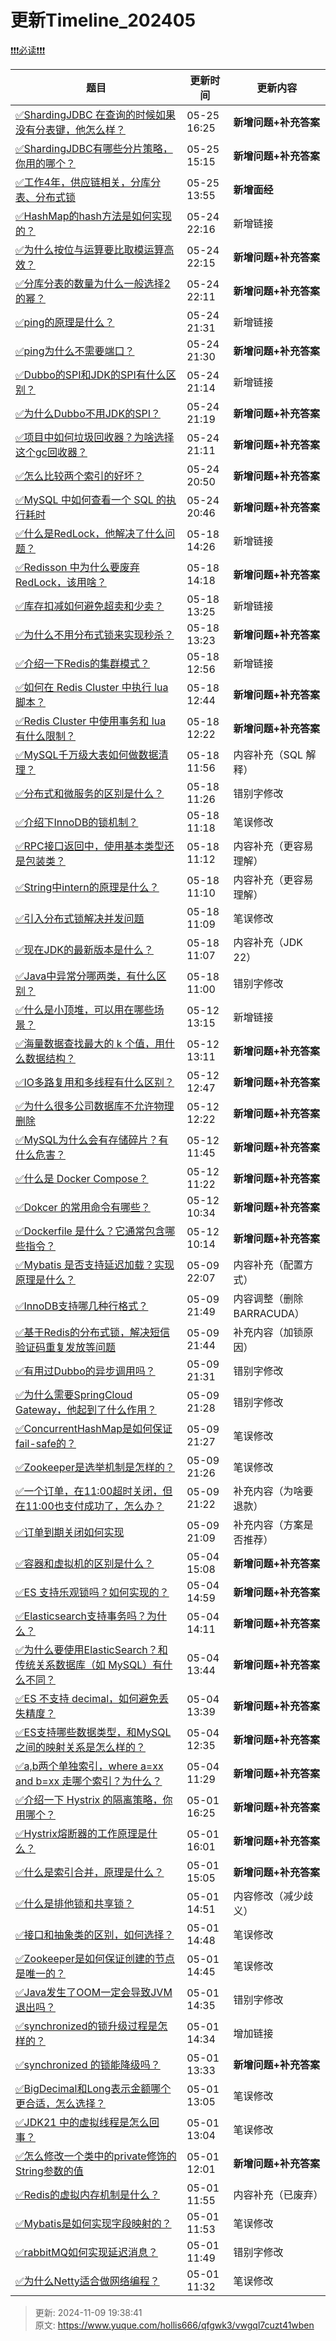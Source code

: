 # 更新Timeline_202405

[❗❗❗必读❗❗❗](https://www.yuque.com/hollis666/qfgwk3/ycscnksw0cw2wus4)



| **题目** | **更新时间** | **更新内容** |
| --- | --- | --- |
| [✅ShardingJDBC 在查询的时候如果没有分表键，他怎么样？](https://www.yuque.com/hollis666/qfgwk3/fz0atxiyv0obuwtd) | 05-25 16:25 | **新增问题+补充答案** |
| [✅ShardingJDBC有哪些分片策略，你用的哪个？](https://www.yuque.com/hollis666/qfgwk3/lqateep6fkcxtz5z) | 05-25 15:15 | **新增问题+补充答案** |
| [✅工作4年，供应链相关，分库分表、分布式锁](https://www.yuque.com/hollis666/qfgwk3/iqg2k1i464ewuq4l) | 05-25 13:55 | **新增面经** |
| [✅HashMap的hash方法是如何实现的？](https://www.yuque.com/hollis666/qfgwk3/sz24zwwrdg92qizg) | 05-24 22:16 | 新增链接 |
| [✅为什么按位与运算要比取模运算高效？](https://www.yuque.com/hollis666/qfgwk3/rgo8x0s28bgg46kd) | 05-24 22:15 | **新增问题+补充答案** |
| [✅分库分表的数量为什么一般选择2的幂？](https://www.yuque.com/hollis666/qfgwk3/gy0gtl66vv1vmllq) | 05-24 22:11 | **新增问题+补充答案** |
| [✅ping的原理是什么？](https://www.yuque.com/hollis666/qfgwk3/ivry7a) | 05-24 21:31 | 新增链接 |
| [✅ping为什么不需要端口？](https://www.yuque.com/hollis666/qfgwk3/pfmnefsmxrwhzd81) | 05-24 21:30 | **新增问题+补充答案** |
| [✅Dubbo的SPI和JDK的SPI有什么区别？](https://www.yuque.com/hollis666/qfgwk3/eu2hm5yzpmo51kwg) | 05-24 21:14 | 新增链接 |
| [✅为什么Dubbo不用JDK的SPI？](https://www.yuque.com/hollis666/qfgwk3/aafqk5dmn9h8q4ka) | 05-24 21:19 | **新增问题+补充答案** |
| [✅项目中如何垃圾回收器？为啥选择这个gc回收器？](https://www.yuque.com/hollis666/qfgwk3/fykv0mt786qx8ifa) | 05-24 21:11 | **新增问题+补充答案** |
| [✅怎么比较两个索引的好坏？](https://www.yuque.com/hollis666/qfgwk3/yh5zyqc2yt3gshm9) | 05-24 20:50 | **新增问题+补充答案** |
| [✅MySQL 中如何查看一个 SQL 的执行耗时](https://www.yuque.com/hollis666/qfgwk3/aut470ml0sk31b4d) | 05-24 20:46 | **新增问题+补充答案** |
| [✅什么是RedLock，他解决了什么问题？](https://www.yuque.com/hollis666/qfgwk3/lxzg0ubs2xpvenxw) | 05-18 14:26 | 新增链接 |
| [✅Redisson 中为什么要废弃 RedLock，该用啥？](https://www.yuque.com/hollis666/qfgwk3/fz545rxlub3czyg6) | 05-18 14:18 | **新增问题+补充答案** |
| [✅库存扣减如何避免超卖和少卖？](https://www.yuque.com/hollis666/qfgwk3/qpnna44eczny06z7) | 05-18 13:25 | 新增链接 |
| [✅为什么不用分布式锁来实现秒杀？](https://www.yuque.com/hollis666/qfgwk3/arab9x0v5n8mfm9y) | 05-18 13:23 | **新增问题+补充答案** |
| [✅介绍一下Redis的集群模式？](https://www.yuque.com/hollis666/qfgwk3/namhuv165lorwudw) | 05-18 12:56 | 新增链接 |
| [✅如何在 Redis Cluster 中执行 lua 脚本？](https://www.yuque.com/hollis666/qfgwk3/hrbvqgdg21k8znhw) | 05-18 12:44 | **新增问题+补充答案** |
| [✅Redis Cluster 中使用事务和 lua 有什么限制？](https://www.yuque.com/hollis666/qfgwk3/zb66y7he56otikqs) | 05-18 12:22 | **新增问题+补充答案** |
| [✅MySQL千万级大表如何做数据清理？](https://www.yuque.com/hollis666/qfgwk3/lgzsefg9r220alma) | 05-18 11:56 | 内容补充（SQL 解释） |
| [✅分布式和微服务的区别是什么？](https://www.yuque.com/hollis666/qfgwk3/av4fdpxuxauxym6k) | 05-18 11:26 | 错别字修改 |
| [✅介绍下InnoDB的锁机制？](https://www.yuque.com/hollis666/qfgwk3/rgdoek) | 05-18 11:18 | 笔误修改 |
| [✅RPC接口返回中，使用基本类型还是包装类？](https://www.yuque.com/hollis666/qfgwk3/hqm4f0) | 05-18 11:12 | 内容补充（更容易理解） |
| [✅String中intern的原理是什么？](https://www.yuque.com/hollis666/qfgwk3/yr32wu44yxt5l8nh) | 05-18 11:10 | 内容补充（更容易理解） |
| [✅引入分布式锁解决并发问题](https://www.yuque.com/hollis666/qfgwk3/gq8eszf1bgks154g) | 05-18 11:09 | 笔误修改 |
| [✅现在JDK的最新版本是什么？](https://www.yuque.com/hollis666/qfgwk3/bvygm5vo3wmt1cug) | 05-18 11:07 | 内容补充（JDK 22） |
| [✅Java中异常分哪两类，有什么区别？](https://www.yuque.com/hollis666/qfgwk3/dx3i8a) | 05-18 11:00 | 错别字修改 |
| [✅什么是小顶堆，可以用在哪些场景？](https://www.yuque.com/hollis666/qfgwk3/ukua4c5v1sf2rk7c) | 05-12 13:15 | 新增链接 |
| [✅海量数据查找最大的 k 个值，用什么数据结构？](https://www.yuque.com/hollis666/qfgwk3/shg3ez3kglge71o2) | 05-12 13:11 | **新增问题+补充答案** |
| [✅IO多路复用和多线程有什么区别？](https://www.yuque.com/hollis666/qfgwk3/gvef7o0dalfeu2zs) | 05-12 12:47 | **新增问题+补充答案** |
| [✅为什么很多公司数据库不允许物理删除](https://www.yuque.com/hollis666/qfgwk3/gpczo0268hubexiu) | 05-12 12:22 | **新增问题+补充答案** |
| [✅MySQL为什么会有存储碎片？有什么危害？](https://www.yuque.com/hollis666/qfgwk3/dgehrxlnpsrdi83e) | 05-12 11:45 | **新增问题+补充答案** |
| [✅什么是 Docker Compose？](https://www.yuque.com/hollis666/qfgwk3/wfbya5wx2fnf6kvz) | 05-12 11:22 | **新增问题+补充答案** |
| [✅Dokcer 的常用命令有哪些？](https://www.yuque.com/hollis666/qfgwk3/whgfs364iq82m3qu) | 05-12 10:34 | **新增问题+补充答案** |
| [✅Dockerfile 是什么？它通常包含哪些指令？](https://www.yuque.com/hollis666/qfgwk3/kicy7xnzotves07g) | 05-12 10:14 | **新增问题+补充答案** |
| [✅Mybatis 是否支持延迟加载？实现原理是什么？](https://www.yuque.com/hollis666/qfgwk3/cirnfyonf1bwg8dy) | 05-09 22:07 | 内容补充（配置方式） |
| [✅InnoDB支持哪几种行格式？](https://www.yuque.com/hollis666/qfgwk3/git053kfd3r0fc8o) | 05-09 21:49 | 内容调整（删除BARRACUDA） |
| [✅基于Redis的分布式锁，解决短信验证码重复发放等问题](https://www.yuque.com/hollis666/qfgwk3/bk4i6a22gqst4ygi) | 05-09 21:44 | 补充内容（加锁原因） |
| [✅有用过Dubbo的异步调用吗？](https://www.yuque.com/hollis666/qfgwk3/zndtx1ivfx2ch2eg) | 05-09 21:31 | 错别字修改 |
| [✅为什么需要SpringCloud Gateway，他起到了什么作用？](https://www.yuque.com/hollis666/qfgwk3/ow7cnpaa2du8zvv5) | 05-09 21:28 | 错别字修改 |
| [✅ConcurrentHashMap是如何保证fail-safe的？](https://www.yuque.com/hollis666/qfgwk3/ghmzuzasiaic6xga) | 05-09 21:27 | 笔误修改 |
| [✅Zookeeper是选举机制是怎样的？](https://www.yuque.com/hollis666/qfgwk3/tsfqf463g4mbh41k) | 05-09 21:26 | 笔误修改 |
| [✅一个订单，在11:00超时关闭，但在11:00也支付成功了，怎么办？](https://www.yuque.com/hollis666/qfgwk3/vwwc639702l84g4g) | 05-09 21:22 | 补充内容（为啥要退款） |
| [✅订单到期关闭如何实现](https://www.yuque.com/hollis666/qfgwk3/tg0ehg) | 05-09 21:09 | 补充内容（方案是否推荐） |
| [✅容器和虚拟机的区别是什么？](https://www.yuque.com/hollis666/qfgwk3/sktt6r1oq9raewiu) | 05-04 15:08 | **新增问题+补充答案** |
| [✅ES 支持乐观锁吗？如何实现的？](https://www.yuque.com/hollis666/qfgwk3/ut9qm4xy8f3qpffo) | 05-04 14:59 | **新增问题+补充答案** |
| [✅Elasticsearch支持事务吗？为什么？](https://www.yuque.com/hollis666/qfgwk3/gxob48yzunyz6r6b) | 05-04 14:11 | **新增问题+补充答案** |
| [✅为什么要使用ElasticSearch？和传统关系数据库（如 MySQL）有什么不同？](https://www.yuque.com/hollis666/qfgwk3/bvxs6urdwieo3uwi) | 05-04 13:44 | **新增问题+补充答案** |
| [✅ES 不支持 decimal，如何避免丢失精度？](https://www.yuque.com/hollis666/qfgwk3/ys1c3qvzygc32lv2) | 05-04 13:39 | **新增问题+补充答案** |
| [✅ES支持哪些数据类型，和MySQL之间的映射关系是怎么样的？](https://www.yuque.com/hollis666/qfgwk3/neoehwlpx3yeeg7m) | 05-04 12:35 | **新增问题+补充答案** |
| [✅a,b两个单独索引，where a=xx and b=xx 走哪个索引？为什么？](https://www.yuque.com/hollis666/qfgwk3/yqc5i99rzam3e5vq) | 05-04 11:29 | **新增问题+补充答案** |
| [✅介绍一下 Hystrix 的隔离策略，你用哪个？](https://www.yuque.com/hollis666/qfgwk3/qnv7o8f70pdo23fn) | 05-01 16:25 | **新增问题+补充答案** |
| [✅Hystrix熔断器的工作原理是什么？](https://www.yuque.com/hollis666/qfgwk3/kf1fake8g2pret28) | 05-01 16:01 | **新增问题+补充答案** |
| [✅什么是索引合并，原理是什么？](https://www.yuque.com/hollis666/qfgwk3/cn34kd6tlw54ulmi) | 05-01 15:05 | **新增问题+补充答案** |
| [✅什么是排他锁和共享锁？](https://www.yuque.com/hollis666/qfgwk3/ec5yhfon858vcq5p) | 05-01 14:51 | 内容修改（减少歧义） |
| [✅接口和抽象类的区别，如何选择？](https://www.yuque.com/hollis666/qfgwk3/bit2y4) | 05-01 14:48 | 笔误修改 |
| [✅Zookeeper是如何保证创建的节点是唯一的？](https://www.yuque.com/hollis666/qfgwk3/bpbx3ste8amlehv8) | 05-01 14:45 | 笔误修改 |
| [✅Java发生了OOM一定会导致JVM 退出吗？](https://www.yuque.com/hollis666/qfgwk3/fsnk2a6xdyhqfvf7) | 05-01 14:35 | 错别字修改 |
| [✅synchronized的锁升级过程是怎样的？](https://www.yuque.com/hollis666/qfgwk3/cv5kt1) | 05-01 14:34 | 增加链接 |
| [✅synchronized 的锁能降级吗？](https://www.yuque.com/hollis666/qfgwk3/ghg8a3skmvxgquvh) | 05-01 13:33 | **新增问题+补充答案** |
| [✅BigDecimal和Long表示金额哪个更合适，怎么选择？](https://www.yuque.com/hollis666/qfgwk3/skv2srz4h3786nng) | 05-01 13:05 | 笔误修改 |
| [✅JDK21 中的虚拟线程是怎么回事？](https://www.yuque.com/hollis666/qfgwk3/ac1a0q) | 05-01 13:04 | 笔误修改 |
| [✅怎么修改一个类中的private修饰的String参数的值](https://www.yuque.com/hollis666/qfgwk3/dyy45igkaq848q23) | 05-01 12:01 | **新增问题+补充答案** |
| [✅Redis的虚拟内存机制是什么？](https://www.yuque.com/hollis666/qfgwk3/ws1nin) | 05-01 11:55 | 内容补充（已废弃） |
| [✅Mybatis是如何实现字段映射的？](https://www.yuque.com/hollis666/qfgwk3/pqz4pvpq8l8mi3qp) | 05-01 11:53 | 笔误修改 |
| [✅rabbitMQ如何实现延迟消息？](https://www.yuque.com/hollis666/qfgwk3/lllwvk) | 05-01 11:49 | 错别字修改 |
| [✅为什么Netty适合做网络编程？](https://www.yuque.com/hollis666/qfgwk3/itxx9r) | 05-01 11:32 | 笔误修改 |




> 更新: 2024-11-09 19:38:41  
> 原文: <https://www.yuque.com/hollis666/qfgwk3/vwgql7cuzt41wben>